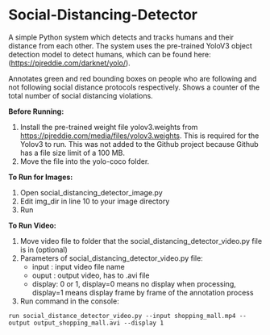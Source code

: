 # Social-Distancing-Detector
A simple Python system which detects and tracks humans and their distance from each other. The system uses the pre-trained YoloV3 object detection model to detect humans, which can be found here: (https://pjreddie.com/darknet/yolo/).

Annotates green and red bounding boxes on people who are following and not following social distance protocols respectively. Shows a counter of the total number of social distancing violations.

**Before Running:**
1. Install the pre-trained weight file yolov3.weights from https://pjreddie.com/media/files/yolov3.weights. This is required for the Yolov3 to run. This was not added to the Github project because Github has a file size limit of a 100 MB.
2. Move the file into the yolo-coco folder.

**To Run for Images:**
1. Open social_distancing_detector_image.py
2. Edit img_dir in line 10 to your image directory
3. Run


**To Run Video:**
1. Move video file to folder that the social_distancing_detector_video.py file is in (optional)
2. Parameters of social_distancing_detector_video.py file:
	- input : input video file name
	- ouput : output video, has to .avi file
	- display: 0 or 1, display=0 means no display when processing, display=1 means display frame by frame of the annotation process
3. Run command in the console: 
```
run social_distance_detector_video.py --input shopping_mall.mp4 --output output_shopping_mall.avi --display 1
```   

